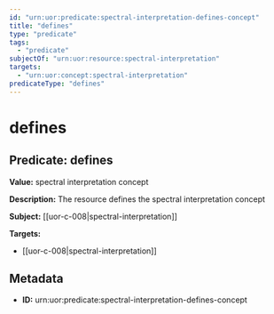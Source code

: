 ```yaml
---
id: "urn:uor:predicate:spectral-interpretation-defines-concept"
title: "defines"
type: "predicate"
tags:
  - "predicate"
subjectOf: "urn:uor:resource:spectral-interpretation"
targets:
  - "urn:uor:concept:spectral-interpretation"
predicateType: "defines"
---
```


# defines

## Predicate: defines

**Value:** spectral interpretation concept

**Description:** The resource defines the spectral interpretation concept

**Subject:** [[uor-c-008|spectral-interpretation]]

**Targets:**

- [[uor-c-008|spectral-interpretation]]

## Metadata

- **ID:** urn:uor:predicate:spectral-interpretation-defines-concept
